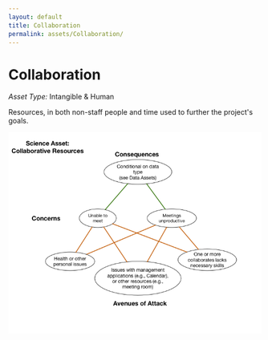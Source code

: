 ```yaml
---
layout: default
title: Collaboration
permalink: assets/Collaboration/
---
```


# Collaboration

*Asset Type:*  Intangible & Human

Resources, in both non-staff people and time used to further the project's goals.

![Collaboration](../../diagrams/Collaboration.png)